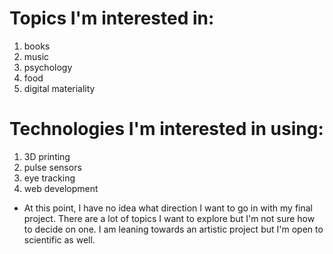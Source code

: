 # Topics I'm interested in:
1. books
2. music
3. psychology
4. food
5. digital materiality


# Technologies I'm interested in using:
1. 3D printing
2. pulse sensors
3. eye tracking
4. web development

* At this point, I have no idea what direction I want to go in with my final project. There are a lot of topics I want to explore but I'm not sure how to decide on one. I am leaning towards an artistic project but I'm open to scientific as well.